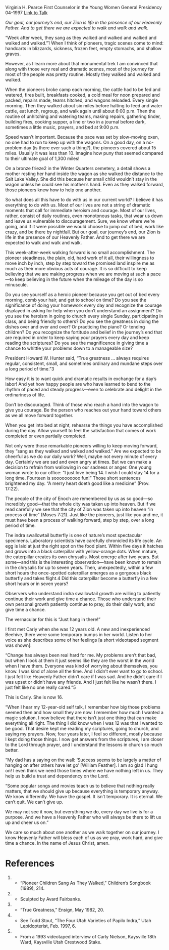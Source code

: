 Virginia H. Pearce
First Counselor in the Young Women General Presidency
04-1997
[Link to Talk](https://www.churchofjesuschrist.org/study/general-conference/1997/04/keep-walking-and-give-time-a-chance?lang=eng)

_Our goal, our journey’s end, our Zion is life in the presence of our Heavenly Father. And to get there we are expected to walk and walk and walk._

“Week after week, they sang as they walked and walked and walked and walked and walked.”1 When I think of pioneers, tragic scenes come to mind: handcarts in blizzards, sickness, frozen feet, empty stomachs, and shallow graves.

However, as I learn more about that monumental trek I am convinced that along with those very real and dramatic scenes, most of the journey for most of the people was pretty routine. Mostly they walked and walked and walked.

When the pioneers broke camp each morning, the cattle had to be fed and watered, fires built, breakfasts cooked, a cold meal for noon prepared and packed, repairs made, teams hitched, and wagons reloaded. Every single morning. Then they walked about six miles before halting to feed and water cattle, eat lunch, regroup, and walk again until about 6:00 p.m. Then the routine of unhitching and watering teams, making repairs, gathering tinder, building fires, cooking supper, a line or two in a journal before dark, sometimes a little music, prayers, and bed at 9:00 p.m.

Speed wasn’t important. Because the pace was set by slow-moving oxen, no one had to run to keep up with the wagons. On a good day, on a no-problem day (is there ever such a thing?), the pioneers covered about 15 miles. Usually it was less than 10. Imagine how puny that seemed compared to their ultimate goal of 1,300 miles!

On a bronze frieze2 in the Winter Quarters cemetery, a detail shows a mother resting her hand inside the wagon as she walked the distance to the Salt Lake Valley. She did this because her small child wouldn’t stay in the wagon unless he could see his mother’s hand. Even as they walked forward, those pioneers knew how to help one another.

So what does all this have to do with us in our current world? I believe it has everything to do with us. Most of our lives are not a string of dramatic moments that call for immediate heroism and courage. Most of our lives, rather, consist of daily routines, even monotonous tasks, that wear us down and leave us vulnerable to discouragement. Sure, we know where we’re going, and if it were possible we would choose to jump out of bed, work like crazy, and be there by nightfall. But our goal, our journey’s end, our Zion is life in the presence of our Heavenly Father. And to get there we are expected to walk and walk and walk.

This week-after-week walking forward is no small accomplishment. The pioneer steadiness, the plain, old, hard work of it all, their willingness to move inch by inch, step by step toward the promised land inspire me as much as their more obvious acts of courage. It is so difficult to keep believing that we are making progress when we are moving at such a pace—to keep believing in the future when the mileage of the day is so minuscule.

Do you see yourself as a heroic pioneer because you get out of bed every morning, comb your hair, and get to school on time? Do you see the significance of doing your homework every day and recognize the courage displayed in asking for help when you don’t understand an assignment? Do you see the heroism in going to church every single Sunday, participating in class, and being friendly to others? Do you see the greatness in doing the dishes over and over and over? Or practicing the piano? Or tending children? Do you recognize the fortitude and belief in the journey’s end that are required in order to keep saying your prayers every day and keep reading the scriptures? Do you see the magnificence in giving time a chance to whittle your problems down to a manageable size?

President Howard W. Hunter said, “True greatness … always requires regular, consistent, small, and sometimes ordinary and mundane steps over a long period of time.”3

How easy it is to want quick and dramatic results in exchange for a day’s labor! And yet how happy people are who have learned to bend to the rhythm of paced and steady progress—even to celebrate and delight in the ordinariness of life.

Don’t be discouraged. Think of those who reach a hand into the wagon to give you courage. Be the person who reaches out your hand toward others as we all move forward together.

When you get into bed at night, rehearse the things you have accomplished during the day. Allow yourself to feel the satisfaction that comes of work completed or even partially completed.

Not only were those remarkable pioneers willing to keep moving forward, they “sang as they walked and walked and walked.” Are we expected to be cheerful as we do our daily work? Well, maybe not every minute of every day. Certainly we are sad and even angry at times. But we can make a decision to refrain from wallowing in our sadness or anger. One young woman wrote to our office: “I just love being 14. I wish I could stay 14 for a long time. Fourteen is soooooooooo fun!” Those short sentences brightened my day. “A merry heart doeth good like a medicine” (Prov. 17:22).

The people of the city of Enoch are remembered by us as so good—so incredibly good—that the whole city was taken up into heaven. But if we read carefully we see that the city of Zion was taken up into heaven “in process of time” (Moses 7:21). Just like the pioneers, just like you and me, it must have been a process of walking forward, step by step, over a long period of time.

The indra swallowtail butterfly is one of nature’s most spectacular specimens. Laboratory scientists have carefully chronicled its life cycle. An egg is laid at just the right spot on the food plant. Within five days it hatches and grows into a black caterpillar with yellow-orange dots. When mature, the caterpillar creates its own chrysalis. Most emerge after two years. But some—and this is the interesting observation—have been known to remain in the chrysalis for up to seven years. Then, unexpectedly, within a few short hours the once-spotted caterpillar emerges as a gorgeous black butterfly and takes flight.4 Did this caterpillar become a butterfly in a few short hours or in seven years?

Observers who understand indra swallowtail growth are willing to patiently continue their work and give time a chance. Those who understand their own personal growth patiently continue to pray, do their daily work, and give time a chance.

The vernacular for this is “Just hang in there!”

I first met Carly when she was 12 years old. A new and inexperienced Beehive, there were some temporary bumps in her world. Listen to her voice as she describes some of her feelings [a short videotaped segment was shown]:

“Change has always been real hard for me. My problems aren’t that bad, but when I look at them it just seems like they are the worst in the world when I have them. Everyone was kind of worrying about themselves, you know. I was kind of alone all the time. And I didn’t ever want to go to school. I just felt like Heavenly Father didn’t care if I was sad. And he didn’t care if I was upset or didn’t have any friends. And I just felt like he wasn’t there. I just felt like no one really cared.”5

This is Carly. She is now 16.

“When I hear my 12-year-old self talk, I remember how big those problems seemed then and how small they are now. I remember how much I wanted a magic solution. I now believe that there isn’t just one thing that can make everything all right. The thing I did know when I was 12 was that I wanted to be good. That desire kept me reading my scriptures, going to church, and saying my prayers. Now, four years later, I feel so different, mostly because I kept doing those things. I now get answers from the scriptures, I am closer to the Lord through prayer, and I understand the lessons in church so much better.

“My dad has a saying on the wall: ‘Success seems to be largely a matter of hanging on after others have let go’ [William Feather]. I am so glad I hung on! I even think we need those times where we have nothing left in us. They help us build a trust and dependency on the Lord.

“Some popular songs and movies teach us to believe that nothing really matters, that we should give up because everything is temporary anyway. We know differently. We have the gospel. It isn’t temporary. It is eternal. We can’t quit. We can’t give up.

We may not see it now, but everything we do, every day we live is for a purpose. And we have a Heavenly Father who will always be there to lift us up and cheer us on.”

We care so much about one another as we walk together on our journey. I know Heavenly Father will bless each of us as we pray, work hard, and give time a chance. In the name of Jesus Christ, amen.

# References
1. - “Pioneer Children Sang As They Walked,” Children’s Songbook (1989), 214.
2. - Sculpted by Avard Fairbanks.
3. - “True Greatness,” Ensign, May 1982, 20.
4. - See Todd Stout, “The Four Utah Varieties of Papilo Indra,” Utah Lepidopterist, Feb. 1997, 6.
5. - From a 1993 videotaped interview of Carly Nielson, Kaysville 18th Ward, Kaysville Utah Crestwood Stake.